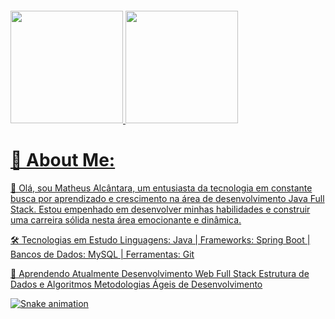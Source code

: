 <a href="https://git.io/typing-svg"><img src="https://readme-typing-svg.demolab.com?font=Fira+Code&weight=900&size=25&pause=1000&color=4e97d1&center=true&vCenter=true&random=false&width=435&lines=Bem+vindo+ao+meu+perfil" alt="" /></a>

<a href="https://github.com/MatheusAlcn">
  <img height="180cm" src="https://github-readme-stats.vercel.app/api?username=MatheusAlcn&show_icons=true&theme=transparent&include_all_commit=true&count_private=true"/>
  <img height="180cm" src="https://github-readme-stats.vercel.app/api/top-langs/?username=MatheusAlcn&layout=compact&langs_count=16&theme=transparent"/><br>

# 💫 About Me:
👋 Olá, sou Matheus Alcântara, um entusiasta da tecnologia em constante busca por aprendizado e crescimento na área de desenvolvimento Java Full Stack. Estou empenhado em desenvolver minhas habilidades e construir uma carreira sólida nesta área emocionante e dinâmica.<br>

🛠️ Tecnologias em Estudo
Linguagens: Java |
Frameworks: Spring Boot |
Bancos de Dados: MySQL |
Ferramentas: Git

🌱 Aprendendo Atualmente
Desenvolvimento Web Full Stack
Estrutura de Dados e Algoritmos
Metodologias Ágeis de Desenvolvimento



![Snake animation](https://github.com/MatheusAlcn/MatheusAlcn/blob/output/github-contribution-grid-snake.svg)

          
          
          







